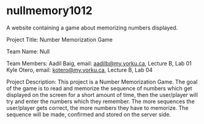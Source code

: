 # nullmemory1012
A website containing a game about memorizing numbers displayed.

Project Title: Number Memorization Game

Team Name: Null

Team Members: 
Aadil Baig, email: aadilb@my.yorku.ca, Lecture B, Lab 01
Kyle Otero, email: kotero@my.yorku.ca, Lecture B, Lab 04

Project Description:
This project is a Number Memorization Game. The goal of the game is to read and memorize the sequence of numbers which get displayed on the screen for a short amount of time, then the user/player will try and enter the numbers which they remember. The more sequences the user/player gets correct, the more numbers they have to memorize. The sequence will be made, confirmed and stored on the server side. 
